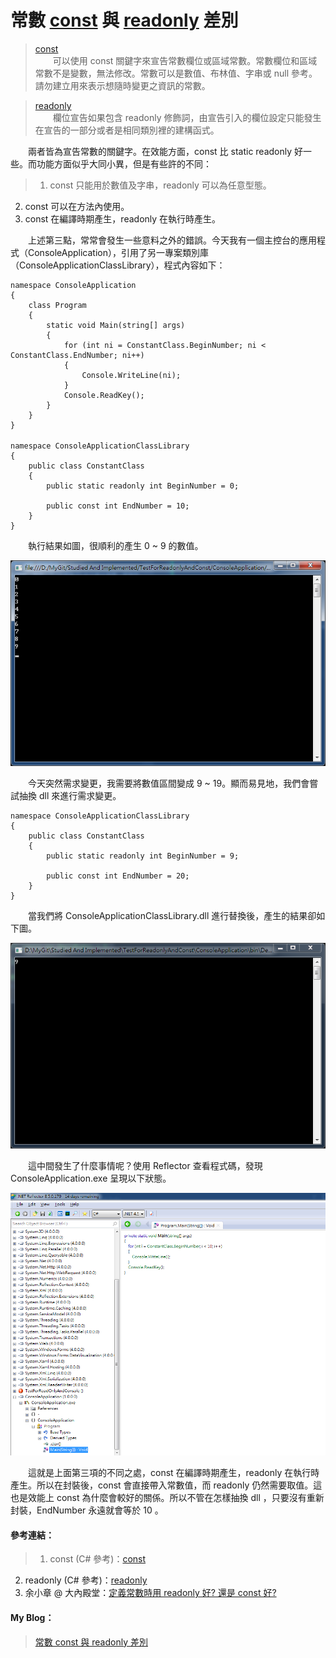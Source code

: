 # 常數 [const] 與 [readonly] 差別
  
> [const]  
　　可以使用 const 關鍵字來宣告常數欄位或區域常數。常數欄位和區域常數不是變數，無法修改。常數可以是數值、布林值、字串或 null 參考。請勿建立用來表示想隨時變更之資訊的常數。  
  
> [readonly]  
　　欄位宣告如果包含 readonly 修飾詞，由宣告引入的欄位設定只能發生在宣告的一部分或者是相同類別裡的建構函式。  
  
　　兩者皆為宣告常數的關鍵字。在效能方面，const 比 static readonly 好一些。而功能方面似乎大同小異，但是有些許的不同：
>1. const 只能用於數值及字串，readonly 可以為任意型態。
2. const 可以在方法內使用。
3. const 在編譯時期產生，readonly 在執行時產生。
  
　　上述第三點，常常會發生一些意料之外的錯誤。今天我有一個主控台的應用程式（ConsoleApplication），引用了另一專案類別庫（ConsoleApplicationClassLibrary），程式內容如下：
```
namespace ConsoleApplication
{
    class Program
    {
        static void Main(string[] args)
        {
            for (int ni = ConstantClass.BeginNumber; ni < ConstantClass.EndNumber; ni++)
            {
                Console.WriteLine(ni);
            }
            Console.ReadKey();
        }
    }
}
　　
namespace ConsoleApplicationClassLibrary
{
    public class ConstantClass
    {
        public static readonly int BeginNumber = 0;

        public const int EndNumber = 10;
    }
}
```
　　執行結果如圖，很順利的產生 0 ~ 9 的數值。

![執行結果01][TestForReadonlyAndConst01]

　　今天突然需求變更，我需要將數值區間變成 9 ~ 19。顯而易見地，我們會嘗試抽換 dll 來進行需求變更。
```
namespace ConsoleApplicationClassLibrary
{
    public class ConstantClass
    {
        public static readonly int BeginNumber = 9;

        public const int EndNumber = 20;
    }
}
```

　　當我們將 ConsoleApplicationClassLibrary.dll 進行替換後，產生的結果卻如下圖。

![執行結果02][TestForReadonlyAndConst02]

　　這中間發生了什麼事情呢？使用 Reflector 查看程式碼，發現 ConsoleApplication.exe 呈現以下狀態。

![Reflector][TestForReadonlyAndConst03]

　　這就是上面第三項的不同之處，const 在編譯時期產生，readonly 在執行時產生。所以在封裝後，const 會直接帶入常數值，而 readonly 仍然需要取值。這也是效能上 const 為什麼會較好的關係。所以不管在怎樣抽換 dll ，只要沒有重新封裝，EndNumber 永遠就會等於 10 。

  
#### 參考連結：
>1. const (C# 參考)：[const]
2. readonly (C# 參考)：[readonly]
3. 余小章 @ 大內殿堂：[定義常數時用 readonly 好? 還是 const 好?]

#### My Blog：
>[常數 const 與 readonly 差別][TestForReadonlyAndConst]  

[const]:https://msdn.microsoft.com/zh-tw/library/e6w8fe1b.aspx
[readonly]:https://msdn.microsoft.com/zh-tw/library/acdd6hb7.aspx
[定義常數時用 readonly 好? 還是 const 好?]:http://www.dotblogs.com.tw/yc421206/archive/2011/06/06/27232.aspx
[TestForReadonlyAndConst]:http://bdottn.github.io/2015/07/03/TestForReadonlyAndConst/
[TestForReadonlyAndConst01]:TestForReadonlyAndConst01.png
[TestForReadonlyAndConst02]:TestForReadonlyAndConst02.png
[TestForReadonlyAndConst03]:TestForReadonlyAndConst03.png